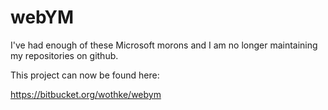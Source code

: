 # webYM

I've had enough of these Microsoft morons and I am no longer maintaining
my repositories on github.

This project can now be found here:


https://bitbucket.org/wothke/webym